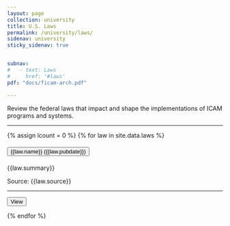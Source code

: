 ```yaml
---
layout: page
collection: university
title: U.S. Laws
permalink: /university/laws/
sidenav: university
sticky_sidenav: true


subnav:
#   - text: Laws
#     href: '#laws'
pdf: "docs/ficam-arch.pdf"

---
```


Review the federal laws that impact and shape the implementations of ICAM programs and systems.

<hr/>

<!-- <a href="https://www.govinfo.gov/content/pkg/USCODE-2018-title5/pdf/USCODE-2018-title5-partI-chap5-subchapII-sec552a.pdf" target="_blank" rel="noopener noreferrer">**The Privacy Act of 1974**</a> (2018)<br/>
> This Act protects certain federal government records pertaining to individuals. In particular, the Act covers systems of records that an agency maintains and retrieves by an individual’s name or other personal identifier, such as a Social Security Number.

<a href="http://www.gpo.gov/fdsys/pkg/PLAW-113publ283" target="_blank" rel="noopener noreferrer">**Federal Information Security Modernization Act (FISMA) of 2014**</a> (December 2014)<br/>
> This Act provides a framework for measuring the effectiveness of federal information systems, and it calls for the development and implementation of continuous monitoring oversight mechanisms. It also acknowledges federal agencies should take advantage of commercially available security products (including software, hardware, etc.) that often provide robust information security solutions.

<a href="https://www.gpo.gov/fdsys/pkg/PLAW-107publ347/html/PLAW-107publ347.htm" target="_blank" rel="noopener noreferrer">**E-Government Act of 2002**</a> (December 2002)<br/>
> This Act enhances the management and promotion of electronic federal services and processes by establishing a Federal CIO within the Office of Management and Budget (OMB) and by establishing a broad framework of measures that require using Internet-based information technology (IT) to enhance citizen access to government information and services and for other purposes.

<a href="https://www.gpo.gov/fdsys/pkg/PLAW-106publ229/html/PLAW-106publ229.htm" target="_blank" rel="noopener noreferrer">**Electronic Signatures in Global and National (ESIGN) Commerce Act of 2000**</a> (June 2000)<br/>
> This Act facilitates the use of electronic records and electronic signatures in interstate and foreign commerce by ensuring the validity and legal effect of electronic contracts.

<a href="https://www.gpo.gov/fdsys/pkg/PLAW-105publ277/html/PLAW-105publ277.htm" target="_blank" rel="noopener noreferrer">**Government Paperwork Elimination Act of 1998 (GPEA)**</a> (October 1998)<br/>
> This Act requires federal agencies to allow individuals or entities that deal with the agencies the option to submit information or transact with the agency electronically when possible and to maintain records electronically when possible. This Act specifically states that electronic records and their related electronic signatures cannot be denied legal effect, validity, or enforceability just because they are in electronic form. This Act also encourages federal government use of a range of electronic signature alternatives. -->

{% assign lcount = 0 %}
{% for law in site.data.laws %}
<div class="usa-accordion usa-accordion--bordered">
  <h4 class="usa-accordion__heading">
    <button type="button" class="usa-accordion__button" aria-expanded="{{law.expanded}}" aria-controls="gsa-{{forloop.index}}">
      {{law.name}} ({{law.pubdate}})
    </button>
  </h4>
  <div id="gsa-{{forloop.index}}" class="usa-accordion__content usa-prose">
    <p>
        {{law.summary}}
        <div class="display-flex flex-column flex-align-end">
            <span class="gsa-source">Source: {{law.source}}</span>
        </div>
        <hr/>
        <div class="display-flex flex-column flex-align-end">
        <a href="{{law.url}}" target="{{law.target}}" rel="noopener noreferrer">
            <button class="usa-button">View</button>
        </a>
        </div>
    </p>
  </div>
</div>
{% endfor %}